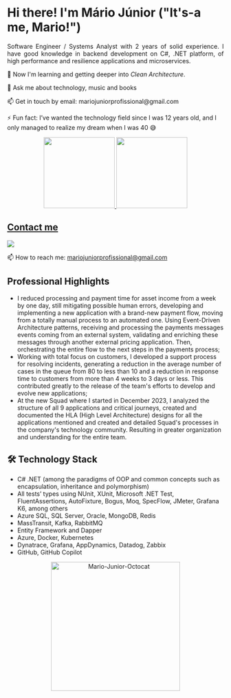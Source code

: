 # Hi there! I'm Mário Júnior ("It's-a me, Mario!")

<p align='justify'>
Software Engineer / Systems Analyst with 2 years of solid experience. I have good knowledge in backend development on C#, .NET platform, of high performance and resilience applications and microservices.
</p>

<p align='left'>
🌱 Now I'm learning and getting deeper into <i>Clean Architecture</i>.
</p>
<p align='left'>
💬 Ask me about technology, music and books
</p>
<p align='left'>
📫 Get in touch by email: mariojuniorprofissional@gmail.com
</p>
<p align='left'>
⚡ Fun fact: I’ve wanted the technology field since I was 12 years old, and I only managed to realize my dream when I was 40 😅
</p>

<p align='center'>
  <a href="https://github.com/Mario-Junior">
    <img height="165em" src="https://github-readme-stats.vercel.app/api?username=Mario-Junior&show_icons=true&theme=default&include_all_commits=true&count_private=true"/>
    <img height="165em" src="https://github-readme-stats.vercel.app/api/top-langs/?username=Mario-Junior&layout=compact&langs_count=7&theme=default"/>
</p>

## Contact me
<p align='left'>
  <a href="https://br.linkedin.com/in/mariojr" target="_blank"><img src="https://img.shields.io/badge/LinkedIn-0077B5?style=for-the-badge&logo=linkedin&logoColor=white" target="_blank">
  </a>
<p align='left'>
📫 How to reach me: <a href='mailto: mariojuniorprofissional@gmail.com'>mariojuniorprofissional@gmail.com</a>
</p>

## Professional Highlights
- I reduced processing and payment time for asset income from a week by one day, still mitigating possible human errors, developing and implementing a new application with a brand-new payment flow, moving from a totally manual process to an automated one. Using Event-Driven Architecture patterns, receiving and processing the payments messages events coming from an external system, validating and enriching these messages through another external pricing application. Then, orchestrating the entire flow to the next steps in the payments process;
- Working with total focus on customers, I developed a support process for resolving incidents, generating a reduction in the average number of cases in the queue from 80 to less than 10 and a reduction in response time to customers from more than 4 weeks to 3 days or less. This contributed greatly to the release of the team's efforts to develop and evolve new applications;
- At the new Squad where I started in December 2023, I analyzed the structure of all 9 applications and critical journeys, created and documented the HLA (High Level Architecture) designs for all the applications mentioned and created and detailed Squad's processes in the company's technology community. Resulting in greater organization and understanding for the entire team.

## 🛠 Technology Stack
- C# .NET (among the paradigms of OOP and common concepts such as encapsulation, inheritance and polymorphism)
- All tests’ types using NUnit, XUnit, Microsoft .NET Test, FluentAssertions, AutoFixture, Bogus, Moq, SpecFlow, JMeter, Grafana K6, among others
- Azure SQL, SQL Server, Oracle, MongoDB, Redis
- MassTransit, Kafka, RabbitMQ
- Entity Framework and Dapper
- Azure, Docker, Kubernetes
- Dynatrace, Grafana, AppDynamics, Datadog, Zabbix
- GitHub, GitHub Copilot

<div align="center">
  <img alt="Mario-Junior-Octocat" height="300" width="300" src="https://i.ibb.co/Rb8xp5P/octocat-me.png" />
</div>
